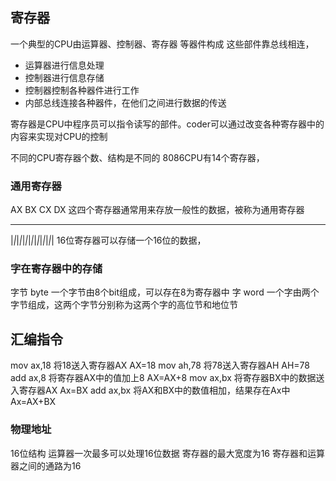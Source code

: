 ## 寄存器
一个典型的CPU由运算器、控制器、寄存器 等器件构成
这些部件靠总线相连，

* 运算器进行信息处理
* 控制器进行信息存储
* 控制器控制各种器件进行工作
* 内部总线连接各种器件，在他们之间进行数据的传送

寄存器是CPU中程序员可以指令读写的部件。coder可以通过改变各种寄存器中的内容来实现对CPU的控制

不同的CPU寄存器个数、结构是不同的 8086CPU有14个寄存器，

### 通用寄存器
AX BX CX DX 这四个寄存器通常用来存放一般性的数据，被称为通用寄存器
 
 _ _ _ _ _ _ _ _ _ _ _ _ _ _
|_|_|_|_|_|_|_|_|_|_|_|_|_|_|
16位寄存器可以存储一个16位的数据，

### 字在寄存器中的存储
字节 byte 一个字节由8个bit组成，可以存在8为寄存器中
字 word 一个字由两个字节组成，这两个字节分别称为这两个字的高位节和地位节

## 汇编指令
mov ax,18 将18送入寄存器AX    AX=18
mov ah,78 将78送入寄存器AH    AH=78
add ax,8 将寄存器AX中的值加上8 AX=AX+8
mov ax,bx 将寄存器BX中的数据送入寄存器AX Ax=BX 
add ax,bx 将AX和BX中的数值相加，结果存在Ax中 Ax=AX+BX


### 物理地址
16位结构
运算器一次最多可以处理16位数据
寄存器的最大宽度为16
寄存器和运算器之间的通路为16
